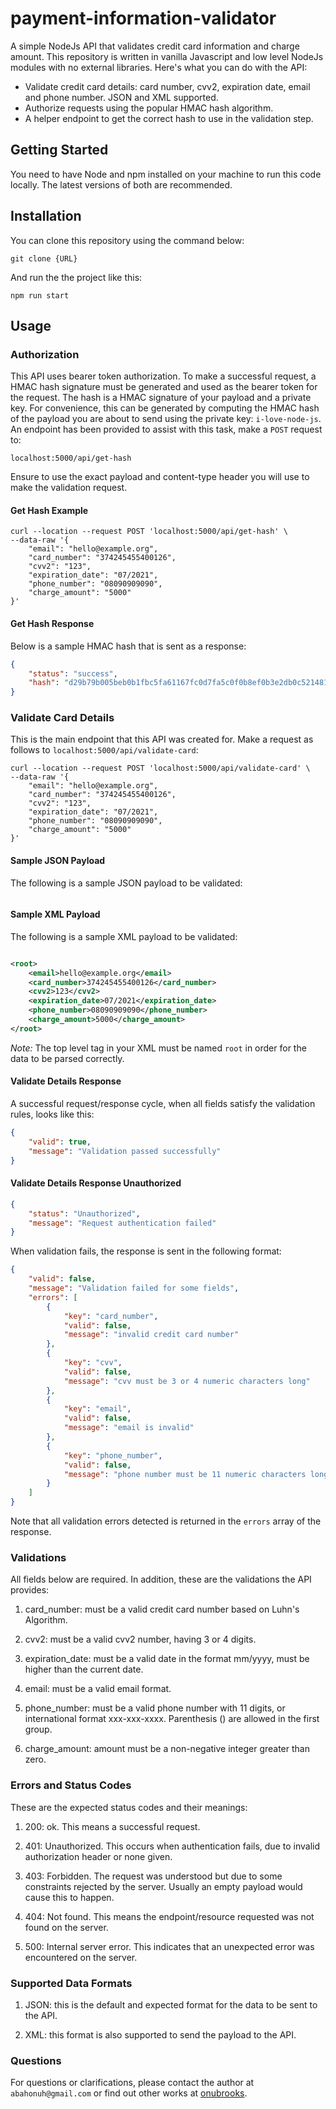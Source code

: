 # payment-information-validator

A simple NodeJs API that validates credit card information and charge amount. This repository is written in vanilla Javascript and low level NodeJs modules with no external libraries. Here's what you can do with the API:

- Validate credit card details: card number, cvv2, expiration date, email and phone number. JSON and XML supported.
- Authorize requests using the popular HMAC hash algorithm.
- A helper endpoint to get the correct hash to use in the validation step.

## Getting Started

You need to have Node and npm installed on your machine to run this code locally. The latest versions of both are recommended.

## Installation

You can clone this repository using the command below:

`git clone {URL}`

And run the the project like this:

 `npm run start`

## Usage

### Authorization

This API uses bearer token authorization. To make a successful request, a HMAC hash signature must be generated and used as the bearer token for the request. The hash is a HMAC signature of your payload and a private key. For convenience, this can be generated by computing the HMAC hash of the payload you are about to send using the private key: `i-love-node-js`. An endpoint has been provided to assist with this task, make a `POST` request to:

`localhost:5000/api/get-hash`

Ensure to use the exact payload and content-type header you will use to make the validation request.

#### Get Hash Example

```curl
curl --location --request POST 'localhost:5000/api/get-hash' \
--data-raw '{
    "email": "hello@example.org",
    "card_number": "374245455400126",
    "cvv2": "123",
    "expiration_date": "07/2021",
    "phone_number": "08090909090",
    "charge_amount": "5000"
}'

```

#### Get Hash Response

Below is a sample HMAC hash that is sent as a response:

```json
{
    "status": "success",
    "hash": "d29b79b005beb0b1fbc5fa61167fc0d7fa5c0f0b8ef0b3e2db0c52148194368fa53ac655508b55e9fd3afafb48a957122f2dfeb8f8461ca0cdb7e6283575930d"
}
```

### Validate Card Details

This is the main endpoint that this API was created for. Make a request as follows to `localhost:5000/api/validate-card`:

```curl
curl --location --request POST 'localhost:5000/api/validate-card' \
--data-raw '{
    "email": "hello@example.org",
    "card_number": "374245455400126",
    "cvv2": "123",
    "expiration_date": "07/2021",
    "phone_number": "08090909090",
    "charge_amount": "5000"
}'

```

#### Sample JSON Payload

The following is a sample JSON payload to be validated:

```json

```

#### Sample XML Payload

The following is a sample XML payload to be validated:

```xml

<root>
    <email>hello@example.org</email>
    <card_number>374245455400126</card_number>
    <cvv2>123</cvv2>
    <expiration_date>07/2021</expiration_date>
    <phone_number>08090909090</phone_number>
    <charge_amount>5000</charge_amount>
</root>

```

*Note:* The top level tag in your XML must be named `root` in order for the data to be parsed correctly.

#### Validate Details Response

A successful request/response cycle, when all fields satisfy the validation rules, looks like this:

```json
{
    "valid": true,
    "message": "Validation passed successfully"
}
```

#### Validate Details Response Unauthorized

```json
{
    "status": "Unauthorized",
    "message": "Request authentication failed"
}
```

When validation fails, the response is sent in the following format:

```json
{
    "valid": false,
    "message": "Validation failed for some fields",
    "errors": [
        {
            "key": "card_number",
            "valid": false,
            "message": "invalid credit card number"
        },
        {
            "key": "cvv",
            "valid": false,
            "message": "cvv must be 3 or 4 numeric characters long"
        },
        {
            "key": "email",
            "valid": false,
            "message": "email is invalid"
        },
        {
            "key": "phone_number",
            "valid": false,
            "message": "phone number must be 11 numeric characters long or have the international format"
        }
    ]
}
```

Note that all validation errors detected is returned in the `errors` array of the response.

### Validations

All fields below are required. In addition, these are the validations the API provides:

1. card_number: must be a valid credit card number based on Luhn's Algorithm.

2. cvv2: must be a valid cvv2 number, having 3 or 4 digits.

3. expiration_date: must be a valid date in the format mm/yyyy, must be higher than the current date.

4. email: must be a valid email format.

5. phone_number: must be a valid phone number with 11 digits, or international format xxx-xxx-xxxx. Parenthesis () are allowed in the first group.

6. charge_amount: amount must be a non-negative integer greater than zero.

### Errors and Status Codes

These are the expected status codes and their meanings:

1. 200: ok. This means a successful request.

2. 401: Unauthorized. This occurs when authentication fails, due to invalid authorization header or none given.

3. 403: Forbidden. The request was understood but due to some constraints rejected by the server. Usually an empty payload would cause this to happen.

4. 404: Not found. This means the endpoint/resource requested was not found on the server.

5. 500: Internal server error. This indicates that an unexpected error was encountered on the server.

### Supported Data Formats

1. JSON: this is the default and expected format for the data to be sent to the API.

2. XML: this format is also supported to send the payload to the API.

### Questions

For questions or clarifications, please contact the author at `abahonuh@gmail.com` or find out other works at [onubrooks](https://github.com/onubrooks).
